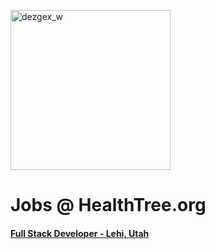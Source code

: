 [<img width="256" alt="dezgex_w" src="https://raw.githubusercontent.com/HealthTree/healthtree-jobs/master/assets/img/logo.png">](https://www.healthtree.org/)

# Jobs @ HealthTree.org

#### [Full Stack Developer - Lehi, Utah](/jobs/full-stack-ft.md)
